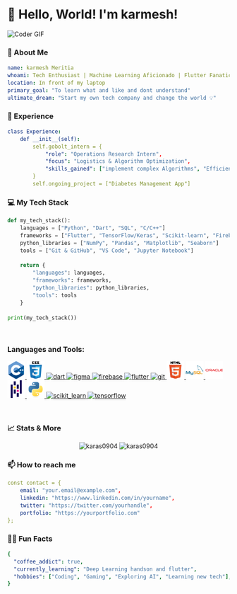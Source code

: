 # 👋 Hello, World! I'm karmesh!

![Coder GIF](https://media.giphy.com/media/qgQUggAC3Pfv687qPC/giphy.gif)

### 🚀 About Me

```yaml
name: karmesh Meritia
whoami: Tech Enthusiast | Machine Learning Aficionado | Flutter Fanatic
location: In front of my laptop
primary_goal: "To learn what and like and dont understand"
ultimate_dream: "Start my own tech company and change the world 💡"
```

### **💼 Experience**
```yaml
class Experience:
    def __init__(self):
        self.gobolt_intern = {
            "role": "Operations Research Intern",
            "focus": "Logistics & Algorithm Optimization",
            "skills_gained": ["implement complex Algorithms", "Efficiency Improvements"]
        }
        self.ongoing_project = ["Diabetes Management App"]
```

### 💻 My Tech Stack
```python
def my_tech_stack():
    languages = ["Python", "Dart", "SQL", "C/C++"]
    frameworks = ["Flutter", "TensorFlow/Keras", "Scikit-learn", "Firebase"]
    python_libraries = ["NumPy", "Pandas", "Matplotlib", "Seaborn"]
    tools = ["Git & GitHub", "VS Code", "Jupyter Notebook"]

    return {
        "languages": languages,
        "frameworks": frameworks,
        "python_libraries": python_libraries,
        "tools": tools
    }

print(my_tech_stack())
```

<br>
<h3 align="left">Languages and Tools:</h3>
<p align="left"> <a href="https://www.w3schools.com/cpp/" target="_blank" rel="noreferrer"> <img src="https://raw.githubusercontent.com/devicons/devicon/master/icons/cplusplus/cplusplus-original.svg" alt="cplusplus" width="40" height="40"/> </a> <a href="https://www.w3schools.com/css/" target="_blank" rel="noreferrer"> <img src="https://raw.githubusercontent.com/devicons/devicon/master/icons/css3/css3-original-wordmark.svg" alt="css3" width="40" height="40"/> </a> <a href="https://dart.dev" target="_blank" rel="noreferrer"> <img src="https://www.vectorlogo.zone/logos/dartlang/dartlang-icon.svg" alt="dart" width="40" height="40"/> </a> <a href="https://www.figma.com/" target="_blank" rel="noreferrer"> <img src="https://www.vectorlogo.zone/logos/figma/figma-icon.svg" alt="figma" width="40" height="40"/> </a> <a href="https://firebase.google.com/" target="_blank" rel="noreferrer"> <img src="https://www.vectorlogo.zone/logos/firebase/firebase-icon.svg" alt="firebase" width="40" height="40"/> </a> <a href="https://flutter.dev" target="_blank" rel="noreferrer"> <img src="https://www.vectorlogo.zone/logos/flutterio/flutterio-icon.svg" alt="flutter" width="40" height="40"/> </a> <a href="https://git-scm.com/" target="_blank" rel="noreferrer"> <img src="https://www.vectorlogo.zone/logos/git-scm/git-scm-icon.svg" alt="git" width="40" height="40"/> </a> <a href="https://www.w3.org/html/" target="_blank" rel="noreferrer"> <img src="https://raw.githubusercontent.com/devicons/devicon/master/icons/html5/html5-original-wordmark.svg" alt="html5" width="40" height="40"/> </a> <a href="https://www.mysql.com/" target="_blank" rel="noreferrer"> <img src="https://raw.githubusercontent.com/devicons/devicon/master/icons/mysql/mysql-original-wordmark.svg" alt="mysql" width="40" height="40"/> </a> <a href="https://www.oracle.com/" target="_blank" rel="noreferrer"> <img src="https://raw.githubusercontent.com/devicons/devicon/master/icons/oracle/oracle-original.svg" alt="oracle" width="40" height="40"/> </a> <a href="https://pandas.pydata.org/" target="_blank" rel="noreferrer"> <img src="https://raw.githubusercontent.com/devicons/devicon/2ae2a900d2f041da66e950e4d48052658d850630/icons/pandas/pandas-original.svg" alt="pandas" width="40" height="40"/> </a> <a href="https://www.python.org" target="_blank" rel="noreferrer"> <img src="https://raw.githubusercontent.com/devicons/devicon/master/icons/python/python-original.svg" alt="python" width="40" height="40"/> </a> <a href="https://scikit-learn.org/" target="_blank" rel="noreferrer"> <img src="https://upload.wikimedia.org/wikipedia/commons/0/05/Scikit_learn_logo_small.svg" alt="scikit_learn" width="40" height="40"/> </a> <a href="https://www.tensorflow.org" target="_blank" rel="noreferrer"> <img src="https://www.vectorlogo.zone/logos/tensorflow/tensorflow-icon.svg" alt="tensorflow" width="40" height="40"/> </a> </p>
<br>

### 📈 Stats & More

<div align="center">
  <img src="https://github-readme-stats.vercel.app/api?username=karas0904&show_icons=true&locale=en" alt="karas0904" width="45%" HEIGHT="30%"/>
  <img src="https://github-readme-streak-stats.herokuapp.com/?user=karas0904&" alt="karas0904" width="45%" height="30%"/>
</div>


### 📫 How to reach me
```yaml
const contact = {
    email: "your.email@example.com",
    linkedin: "https://www.linkedin.com/in/yourname",
    twitter: "https://twitter.com/yourhandle",
    portfolio: "https://yourportfolio.com"
};
```

### 🧑‍💻 Fun Facts
```yaml
{
  "coffee_addict": true,
  "currently_learning": "Deep Learning handson and flutter",
  "hobbies": ["Coding", "Gaming", "Exploring AI", "Learning new tech"],
}
```
